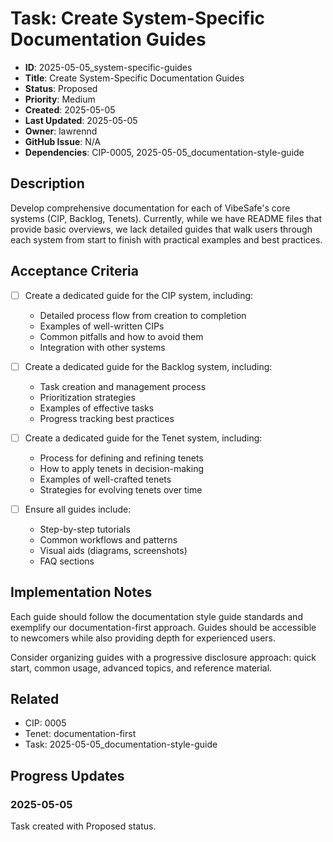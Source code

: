 # Task: Create System-Specific Documentation Guides

- **ID**: 2025-05-05_system-specific-guides
- **Title**: Create System-Specific Documentation Guides
- **Status**: Proposed
- **Priority**: Medium
- **Created**: 2025-05-05
- **Last Updated**: 2025-05-05
- **Owner**: lawrennd
- **GitHub Issue**: N/A
- **Dependencies**: CIP-0005, 2025-05-05_documentation-style-guide

## Description

Develop comprehensive documentation for each of VibeSafe's core systems (CIP, Backlog, Tenets). Currently, while we have README files that provide basic overviews, we lack detailed guides that walk users through each system from start to finish with practical examples and best practices.

## Acceptance Criteria

- [ ] Create a dedicated guide for the CIP system, including:
  - Detailed process flow from creation to completion
  - Examples of well-written CIPs
  - Common pitfalls and how to avoid them
  - Integration with other systems

- [ ] Create a dedicated guide for the Backlog system, including:
  - Task creation and management process
  - Prioritization strategies
  - Examples of effective tasks
  - Progress tracking best practices

- [ ] Create a dedicated guide for the Tenet system, including:
  - Process for defining and refining tenets
  - How to apply tenets in decision-making
  - Examples of well-crafted tenets
  - Strategies for evolving tenets over time

- [ ] Ensure all guides include:
  - Step-by-step tutorials
  - Common workflows and patterns
  - Visual aids (diagrams, screenshots)
  - FAQ sections

## Implementation Notes

Each guide should follow the documentation style guide standards and exemplify our documentation-first approach. Guides should be accessible to newcomers while also providing depth for experienced users.

Consider organizing guides with a progressive disclosure approach: quick start, common usage, advanced topics, and reference material.

## Related

- CIP: 0005
- Tenet: documentation-first
- Task: 2025-05-05_documentation-style-guide

## Progress Updates

### 2025-05-05

Task created with Proposed status.
